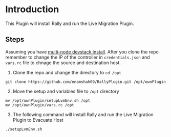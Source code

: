 # Introduction

This Plugin will install Rally and run the Live Migration Plugin. 

## **Steps**

Assuming you have [multi-node devstack install](https://docs.openstack.org/devstack/latest/guides/multinode-lab.html). After you clone the repo remember to change the IP of the controller in `credentials.json` and `vars.rc` file to chnage the source and destination host.

1. Clone the repo and change the directory to `cd /opt`
```
git clone https://github.com/enamshah09/RallyPlugin.git /opt/ownPlugin
```
2. Move the setup and variables file to `/opt` directory
```
mv /opt/ownPlugin/setupLvmEnv.sh /opt
mv /opt/ownPlugin/vars.rc /opt
```
3. The following command will install Rally and run the Live Migration Plugin to Evacuate Host
```
./setupLvmEnv.sh
```
